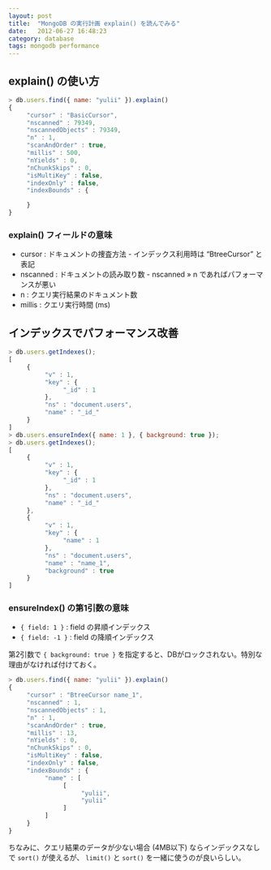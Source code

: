 ```yaml
---
layout: post
title:  "MongoDB の実行計画 explain() を読んでみる"
date:   2012-06-27 16:48:23
category: database
tags: mongodb performance
---
```


## explain() の使い方

```javascript
> db.users.find({ name: "yulii" }).explain()
{
     "cursor" : "BasicCursor",
     "nscanned" : 79349,
     "nscannedObjects" : 79349,
     "n" : 1,
     "scanAndOrder" : true,
     "millis" : 500,
     "nYields" : 0,
     "nChunkSkips" : 0,
     "isMultiKey" : false,
     "indexOnly" : false,
     "indexBounds" : {

     }
}
```

### explain() フィールドの意味

- cursor : ドキュメントの捜査方法 - インデックス利用時は “BtreeCursor” と表記
- nscanned : ドキュメントの読み取り数 - nscanned » n であればパフォーマンスが悪い
- n : クエリ実行結果のドキュメント数
- millis : クエリ実行時間 (ms)

## インデックスでパフォーマンス改善

```javascript
> db.users.getIndexes();
[
     {
          "v" : 1,
          "key" : {
               "_id" : 1
          },
          "ns" : "document.users",
          "name" : "_id_"
     }
]
> db.users.ensureIndex({ name: 1 }, { background: true });
> db.users.getIndexes();
[
     {
          "v" : 1,
          "key" : {
               "_id" : 1
          },
          "ns" : "document.users",
          "name" : "_id_"
     },
     {
          "v" : 1,
          "key" : {
               "name" : 1
          },
          "ns" : "document.users",
          "name" : "name_1",
          "background" : true
     }
]
```

### ensureIndex() の第1引数の意味

- `{ field: 1 }` : field の昇順インデックス
- `{ field: -1 }` : field の降順インデックス

第2引数で `{ background: true }` を指定すると、DBがロックされない。特別な理由がなければ付けておく。

```javascript
> db.users.find({ name: "yulii" }).explain()
{
     "cursor" : "BtreeCursor name_1",
     "nscanned" : 1,
     "nscannedObjects" : 1,
     "n" : 1,
     "scanAndOrder" : true,
     "millis" : 13,
     "nYields" : 0,
     "nChunkSkips" : 0,
     "isMultiKey" : false,
     "indexOnly" : false,
     "indexBounds" : {
          "name" : [
               [
                    "yulii",
                    "yulii"
               ]
          ]
     }
}
```

ちなみに、クエリ結果のデータが少ない場合 (4MB以下) ならインデックスなしで `sort()` が使えるが、 `limit()` と `sort()` を一緒に使うのが良いらしい。

